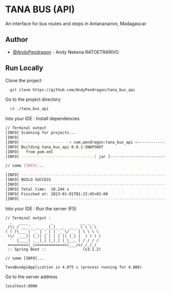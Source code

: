 
# TANA BUS (API)


An interface for bus routes and stops in Antananarivo, Madagascar


## Author

- [@AndyPendragon](https://www.github.com/AndyPendragon) - Andy Nekena RATOETRARIVO


## Run Locally

Clone the project

```bash
  git clone https://github.com/AndyPendragon/tana_bus_api
```

Go to the project directory

```bash
  cd ./tana_bus_api
```

Into your IDE : Install dependencies

```bash
// Terminal output
[INFO] Scanning for projects...
[INFO] 
[INFO] ---------------------< com.pendragon:tana_bus_api >---------------------
[INFO] Building tana_bus_api 0.0.1-SNAPSHOT
[INFO]   from pom.xml
[INFO] --------------------------------[ jar ]---------------------------------

// some [INFO]...

[INFO] ------------------------------------------------------------------------
[INFO] BUILD SUCCESS
[INFO] ------------------------------------------------------------------------
[INFO] Total time:  10.244 s
[INFO] Finished at: 2023-01-01T01:23:45+03:00
[INFO] ------------------------------------------------------------------------
```

Into your IDE : Run the server (F5)

```
// Terminal output :
  .   ____          _            __ _ _
 /\\ / ___'_ __ _ _(_)_ __  __ _ \ \ \ \
( ( )\___ | '_ | '_| | '_ \/ _` | \ \ \ \
 \\/  ___)| |_)| | | | | || (_| |  ) ) ) )
  '  |____| .__|_| |_|_| |_\__, | / / / /
 =========|_|==============|___/=/_/_/_/
 :: Spring Boot ::                (v3.1.2)

// some [INFO]...

TanaBusApiApplication in 4.075 s (process running for 4.886)
```

Go to the server address
```http
localhost:8080
```

